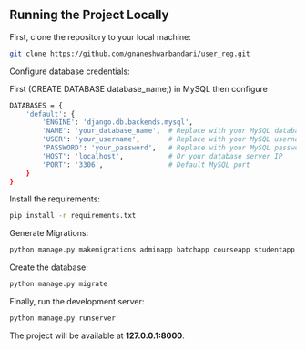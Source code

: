## Running the Project Locally

First, clone the repository to your local machine:

```bash
git clone https://github.com/gnaneshwarbandari/user_reg.git
```

Configure database credentials:

First (CREATE DATABASE database_name;) in MySQL then configure

```bash
DATABASES = {
    'default': {
        'ENGINE': 'django.db.backends.mysql',
        'NAME': 'your_database_name',  # Replace with your MySQL database name
        'USER': 'your_username',       # Replace with your MySQL username
        'PASSWORD': 'your_password',   # Replace with your MySQL password
        'HOST': 'localhost',           # Or your database server IP
        'PORT': '3306',                # Default MySQL port
    }
}
```

Install the requirements:

```bash
pip install -r requirements.txt
```

Generate Migrations:

```bash
python manage.py makemigrations adminapp batchapp courseapp studentapp trainers topicapp userapp
```

Create the database:

```bash
python manage.py migrate
```

Finally, run the development server:

```bash
python manage.py runserver
```

The project will be available at **127.0.0.1:8000**.
